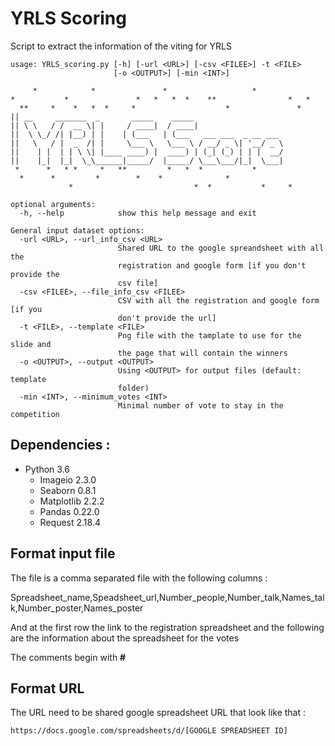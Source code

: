 # YRLS Scoring

Script to extract the information of the viting for YRLS

```
usage: YRLS_scoring.py [-h] [-url <URL>] [-csv <FILEE>] -t <FILE>
                       [-o <OUTPUT>] [-min <INT>]

     *            *               *                   *
*           *               *   *   *  *    **                *   *
  **     *    *   *  *     *                    *               *
|| __     _______  _       _____    _____                    
|| \ \   / /  __ \| |     / ____|  / ____|                   
||  \ \_/ /| |__) | |    | (___   | (___   ___ ___  _ __ ___ 
||   \   / |  _  /| |     \___ \   \___ \ / __/ _ \| '__/ _ \
||    | |  | | \ \| |____ ____) |  ____) | (_| (_) | | |  __/
||    |_|  |_|  \_\______|_____/  |_____/ \___\___/|_|  \___|                                                                                                                      
 *      *   * *     *   **         *   *  *           *
  *      *         *        *    *              *
             *                           *  *           *     *

optional arguments:
  -h, --help            show this help message and exit

General input dataset options:
  -url <URL>, --url_info_csv <URL>
                        Shared URL to the google spreandsheet with all the
                        registration and google form [if you don't provide the
                        csv file]
  -csv <FILEE>, --file_info_csv <FILEE>
                        CSV with all the registration and google form [if you
                        don't provide the url]
  -t <FILE>, --template <FILE>
                        Png file with the tamplate to use for the slide and
                        the page that will contain the winners
  -o <OUTPUT>, --output <OUTPUT>
                        Using <OUTPUT> for output files (default: template
                        folder)
  -min <INT>, --minimum_votes <INT>
                        Minimal number of vote to stay in the competition
```

Dependencies :
--------------

- Python 3.6
   - Imageio 2.3.0
   - Seaborn 0.8.1
   - Matplotlib 2.2.2
   - Pandas 0.22.0
   - Request 2.18.4

Format input file
-----------------
The file is a comma separated file with the following columns :  

Spreadsheet_name,Speadsheet_url,Number_people,Number_talk,Names_talk,Number_poster,Names_poster

And at the first row the link to the registration spreadsheet and the following are the information about the spreadsheet for the votes

The comments begin with **#**  

Format URL
----------

The URL need to be shared google spreadsheet URL that look like that :

`https://docs.google.com/spreadsheets/d/[GOOGLE SPREADSHEET ID]`

